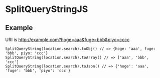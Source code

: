 # SplitQueryStringJS

## Example
URI is http://example.com?hoge=aaa&fuge=bbb&piyo=cccc

```
SplitQueryString(location.search).toObj() // => {hoge: 'aaa', fuge: 'bbb', piyo: 'ccc'}
SplitQueryString(location.search).toArray() // => ['aaa', 'bbb', 'ccc']
SplitQueryString(location.search).toJson() // => {'hoge': 'aaa', 'fuge': 'bbb', 'piyo': 'ccc'}
```
